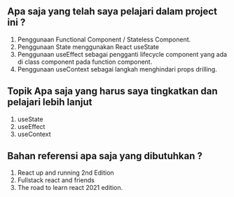 ## Apa saja yang telah saya pelajari dalam project ini ?

1. Penggunaan Functional Component / Stateless Component.
2. Penggunaan State menggunakan React useState
3. Penggunaan useEffect sebagai pengganti lifecycle component yang ada di class component pada function component.
4. Penggunaan useContext sebagai langkah menghindari props drilling.

## Topik Apa saja yang harus saya tingkatkan dan pelajari lebih lanjut

1. useState
2. useEffect
3. useContext

## Bahan referensi apa saja yang dibutuhkan ?

1. React up and running 2nd Edition
2. Fullstack react and friends
3. The road to learn react 2021 edition.
